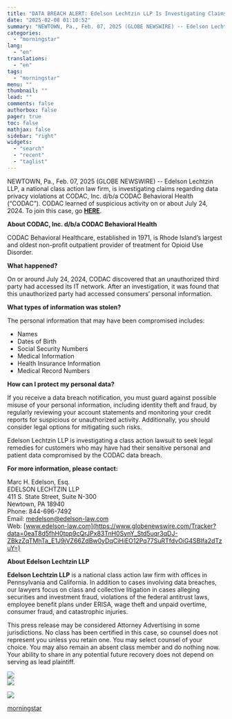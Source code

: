 ```yaml
---
title: "DATA BREACH ALERT: Edelson Lechtzin LLP Is Investigating Claims On Behalf Of CODAC, Inc. d/b/a CODAC Behavioral Health Customers Whose Data May Have Been Compromised"
date: "2025-02-08 01:10:52"
summary: "NEWTOWN, Pa., Feb. 07, 2025 (GLOBE NEWSWIRE) -- Edelson Lechtzin LLP, a national class action law firm, is investigating claims regarding data privacy violations at CODAC, Inc. d/b/a CODAC Behavioral Health (“CODAC”). CODAC learned of suspicious activity on or about July 24, 2024. To join this case, go HERE. About..."
categories:
  - "morningstar"
lang:
  - "en"
translations:
  - "en"
tags:
  - "morningstar"
menu: ""
thumbnail: ""
lead: ""
comments: false
authorbox: false
pager: true
toc: false
mathjax: false
sidebar: "right"
widgets:
  - "search"
  - "recent"
  - "taglist"
---
```


NEWTOWN, Pa., Feb. 07, 2025 (GLOBE NEWSWIRE) -- Edelson Lechtzin LLP, a national class action law firm, is investigating claims regarding data privacy violations at CODAC, Inc. d/b/a CODAC Behavioral Health (“CODAC”). CODAC learned of suspicious activity on or about July 24, 2024. To join this case, go [**HERE**](https://www.globenewswire.com/Tracker?data=wp07r-1BfEL0GxhnUZlGweqne-5_vBa54NunCoMPWe2V3TJ5m7Wx9ctWDC-NxLotfiOpjQSbnFc0dEoRARL-6cYhHyH1oEOhVigmOZBrgvSMic1Qm_wuTpTqu7egMn1OkF65M5E2apKrD8bBqFbN4plR81xSF3vtJdK3zGsl7uQ=).

**About CODAC, Inc. d/b/a CODAC Behavioral Health**

CODAC Behavioral Healthcare, established in 1971, is Rhode Island’s largest and oldest non-profit outpatient provider of treatment for Opioid Use Disorder.

**What happened?**

On or around July 24, 2024, CODAC discovered that an unauthorized third party had accessed its IT network. After an investigation, it was found that this unauthorized party had accessed consumers’ personal information.

**What types of information was stolen?**

The personal information that may have been compromised includes:

* Names
* Dates of Birth
* Social Security Numbers
* Medical Information
* Health Insurance Information
* Medical Record Numbers

**How can I protect my personal data?**

If you receive a data breach notification, you must guard against possible misuse of your personal information, including identity theft and fraud, by regularly reviewing your account statements and monitoring your credit reports for suspicious or unauthorized activity. Additionally, you should consider legal options for mitigating such risks.

Edelson Lechtzin LLP is investigating a class action lawsuit to seek legal remedies for customers who may have had their sensitive personal and patient data compromised by the CODAC data breach.

**For more information, please contact:**

Marc H. Edelson, Esq.  
EDELSON LECHTZIN LLP  
411 S. State Street, Suite N-300  
Newtown, PA 18940  
Phone: 844-696-7492   
Email: [medelson@edelson-law.com](https://www.globenewswire.com/Tracker?data=iKXEKULLOR2be2MnZAcvM4T646lceIIJA2kTILbgz8403Ux1xWQ1vAQT6TNJuG532tDCe34RJmeGG8jHYuC6a7_sNun5O8pmBloUz4T4t1I=)   
Web: [www.edelson-law.com](https://www.globenewswire.com/Tracker?data=0eaT8d5fhH0tpp9cQrJPx83TnH0SynY_Std5uqr3qDJ-ZBkzZqTMhTa_E1J9jVZ66ZdBw0yDqCiHiEO12Pq77SuRTfdvOiG4SBIfa2dTzuY=)

**About Edelson Lechtzin LLP**

**Edelson Lechtzin LLP** is a national class action law firm with offices in Pennsylvania and California. In addition to cases involving data breaches, our lawyers focus on class and collective litigation in cases alleging securities and investment fraud, violations of the federal antitrust laws, employee benefit plans under ERISA, wage theft and unpaid overtime, consumer fraud, and catastrophic injuries.

This press release may be considered Attorney Advertising in some jurisdictions. No class has been certified in this case, so counsel does not represent you unless you retain one. You may select counsel of your choice. You may also remain an absent class member and do nothing now. Your ability to share in any potential future recovery does not depend on serving as lead plaintiff.

 ![](https://www.globenewswire.com/newsroom/ti?nf=OTM1NTAxMiM2NzQxMzQ0IzIyNTE3NTE=)   
 ![](https://ml.globenewswire.com/media/YTdjNzgyMzAtNDdmMy00YTk0LWFmNGUtYjUzYmY2ZjdkNGFkLTEyNjMzMDQ=/tiny/Edelson-Lechtzin-LLP.png)

 [![](https://ml.globenewswire.com/media/a4c5d053-6c12-443f-9e32-57fe0d1ece19/small/edelson-lechtzin-thumbnail-jpg.jpg)](https://www.globenewswire.com/NewsRoom/AttachmentNg/a4c5d053-6c12-443f-9e32-57fe0d1ece19)

[morningstar](https://www.morningstar.com/news/globe-newswire/9355012/data-breach-alert-edelson-lechtzin-llp-is-investigating-claims-on-behalf-of-codac-inc-dba-codac-behavioral-health-customers-whose-data-may-have-been-compromised)
